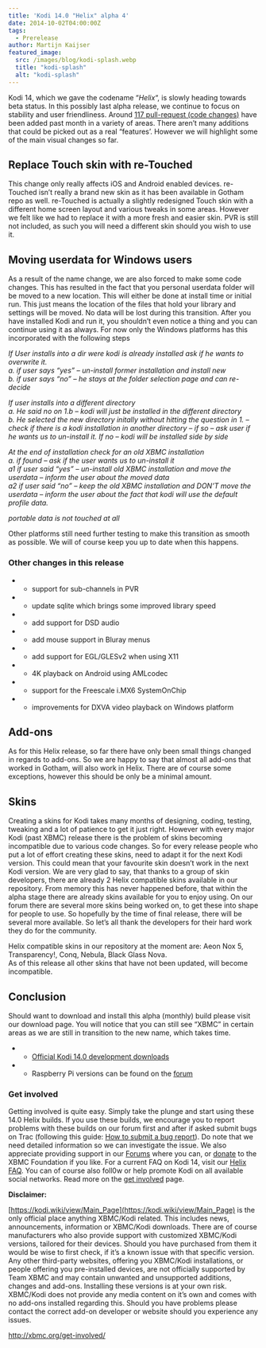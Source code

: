 ```yaml
---
title: 'Kodi 14.0 "Helix" alpha 4'
date: 2014-10-02T04:00:00Z
tags:
  - Prerelease
author: Martijn Kaijser
featured_image:
  src: /images/blog/kodi-splash.webp
  title: "kodi-splash"
  alt: "kodi-splash"
---
```


Kodi 14, which we gave the codename “_Helix_“, is slowly heading towards beta status. In this possibly last alpha release, we continue to focus on stability and user friendliness. Around [117 pull-request (code changes)](https://github.com/xbmc/xbmc/issues?page=3&q=milestone%3A%22Helix+14.0-alpha4%22+is%3Aclosed) have been added past month in a variety of areas. There aren’t many additions that could be picked out as a real “features’. However we will highlight some of the main visual changes so far.

## Replace Touch skin with re-Touched

This change only really affects iOS and Android enabled devices. re-Touched isn’t really a brand new skin as it has been available in Gotham repo as well. re-Touched is actually a slightly redesigned Touch skin with a different home screen layout and various tweaks in some areas. However we felt like we had to replace it with a more fresh and easier skin. PVR is still not included, as such you will need a different skin should you wish to use it.

## Moving userdata for Windows users

As a result of the name change, we are also forced to make some code changes. This has resulted in the fact that you personal userdata folder will be moved to a new location. This will either be done at install time or initial run. This just means the location of the files that hold your library and settings will be moved. No data will be lost during this transition. After you have installed Kodi and run it, you shouldn’t even notice a thing and you can continue using it as always. For now only the Windows platforms has this incorporated with the following steps

_If User installs into a dir were kodi is already installed ask if he wants to overwrite it._  
 _a. if user says “yes” – un-install former installation and install new_  
 _b. if user says “no” – he stays at the folder selection page and can re-decide_

_If user installs into a different directory_  
 _a. He said no on 1.b – kodi will just be installed in the different directory_  
 _b. He selected the new directory initally without hitting the question in 1. – check if there is a kodi installation in another directory – if so – ask user if he wants us to un-install it. If no – kodi will be installed side by side_

_At the end of installation check for an old XBMC installation_  
 _a. if found – ask if the user wants us to un-install it_  
 _a1 if user said “yes” – un-install old XBMC installation and move the userdata – inform the user about the moved data_  
 _a2 if user said “no” – keep the old XBMC installation and DON’T move the userdata – inform the user about the fact that kodi will use the default profile data._

_portable data is not touched at all_

Other platforms still need further testing to make this transition as smooth as possible. We will of course keep you up to date when this happens.

### Other changes in this release

- - support for sub-channels in PVR
- - update sqlite which brings some improved library speed
- - add support for DSD audio
- - add mouse support in Bluray menus
- - add support for EGL/GLESv2 when using X11
- - 4K playback on Android using AMLcodec
- - support for the Freescale i.MX6 SystemOnChip
- - improvements for DXVA video playback on Windows platform

## Add-ons

As for this Helix release, so far there have only been small things changed in regards to add-ons. So we are happy to say that almost all add-ons that worked in Gotham, will also work in Helix. There are of course some exceptions, however this should be only be a minimal amount.

## Skins

Creating a skins for Kodi takes many months of designing, coding, testing, tweaking and a lot of patience to get it just right. However with every major Kodi (past XBMC) release there is the problem of skins becoming incompatible due to various code changes. So for every release people who put a lot of effort creating these skins, need to adapt it for the next Kodi version. This could mean that your favourite skin doesn’t work in the next Kodi version. We are very glad to say, that thanks to a group of skin developers, there are already 2 Helix compatible skins available in our repository. From memory this has never happened before, that within the alpha stage there are already skins available for you to enjoy using. On our forum there are several more skins being worked on, to get these into shape for people to use. So hopefully by the time of final release, there will be several more available. So let’s all thank the developers for their hard work they do for the community.

Helix compatible skins in our repository at the moment are: Aeon Nox 5, Transparency!, Conq, Nebula, Black Glass Nova.  
 As of this release all other skins that have not been updated, will become incompatible.

## Conclusion

Should want to download and install this alpha (monthly) build please visit our download page. You will notice that you can still see “XBMC” in certain areas as we are still in transition to the new name, which takes time.

- - [Official Kodi 14.0 development downloads](https://kodi.wiki/download/)
- - Raspberry Pi versions can be found on the [forum](https://forum.kodi.tv/forumdisplay.php?fid=166)

### Get involved

Getting involved is quite easy. Simply take the plunge and start using these 14.0 Helix builds. If you use these builds, we encourage you to report problems with these builds on our forum first and after if asked submit bugs on Trac (following this guide: [How to submit a bug report](https://kodi.wiki/view/HOW-TO:Submit_a_bug_report)). Do note that we need detailed information so we can investigate the issue. We also appreciate providing support in our [Forums](https://forum.kodi.tv/ "XBMC Forums") where you can, or [donate](https://kodi.wiki/contribute/donate/ "XBMC Foundation Donations") to the XBMC Foundation if you like. For a current FAQ on Kodi 14, visit our [Helix FAQ](<https://kodi.wiki/view/Kodi_v14_(Helix)_FAQ>). You can of course also foll0w or help promote Kodi on all available social networks. Read more on the [get involved](/get-involved) page.

**Disclaimer:**

[https://kodi.wiki/view/Main_Page](https://kodi.wiki/view/Main_Page) is the only official place anything XBMC/Kodi related. This includes news, announcements, information or XBMC/Kodi downloads. There are of course manufacturers who also provide support with customized XBMC/Kodi versions, tailored for their devices. Should you have purchased from them it would be wise to first check, if it’s a known issue with that specific version. Any other third-party websites, offering you XBMC/Kodi installations, or people offering you pre-installed devices, are not officially supported by Team XBMC and may contain unwanted and unsupported additions, changes and add-ons. Installing these versions is at your own risk. XBMC/Kodi does not provide any media content on it’s own and comes with no add-ons installed regarding this. Should you have problems please contact the correct add-on developer or website should you experience any issues.

<http://xbmc.org/get-involved/>
